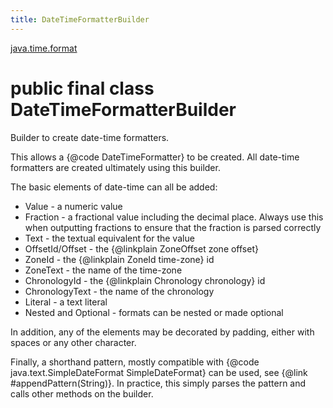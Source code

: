 ```yaml
---
title: DateTimeFormatterBuilder
---
```


[java.time.format](../packages/#java.time.format)

# public final class DateTimeFormatterBuilder


Builder to create date-time formatters.
 <p>
 This allows a {@code DateTimeFormatter} to be created.
 All date-time formatters are created ultimately using this builder.
 <p>
 The basic elements of date-time can all be added:
 <ul>
 <li>Value - a numeric value</li>
 <li>Fraction - a fractional value including the decimal place. Always use this when
 outputting fractions to ensure that the fraction is parsed correctly</li>
 <li>Text - the textual equivalent for the value</li>
 <li>OffsetId/Offset - the {@linkplain ZoneOffset zone offset}</li>
 <li>ZoneId - the {@linkplain ZoneId time-zone} id</li>
 <li>ZoneText - the name of the time-zone</li>
 <li>ChronologyId - the {@linkplain Chronology chronology} id</li>
 <li>ChronologyText - the name of the chronology</li>
 <li>Literal - a text literal</li>
 <li>Nested and Optional - formats can be nested or made optional</li>
 </ul>
 In addition, any of the elements may be decorated by padding, either with spaces or any other character.
 <p>
 Finally, a shorthand pattern, mostly compatible with {@code java.text.SimpleDateFormat SimpleDateFormat}
 can be used, see {@link #appendPattern(String)}.
 In practice, this simply parses the pattern and calls other methods on the builder.